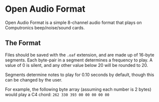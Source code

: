 # Open Audio Format

Open Audio Format is a simple 8-channel audio format that plays on Computronics beep/noise/sound cards.

## The Format

Files should be saved with the `.oaf` extension, and are made up of 16-byte segments. Each byte-pair in a segment determines a frequency to play. A value of 0 is silent, and any other value below 20 will be rounded to 20.

Segments determine notes to play for 0.10 seconds by default, though this can be changed by the user.

For example, the following byte array (assuming each number is 2 bytes) would play a C4 chord:
`262 330 393 00 00 00 00 00`
